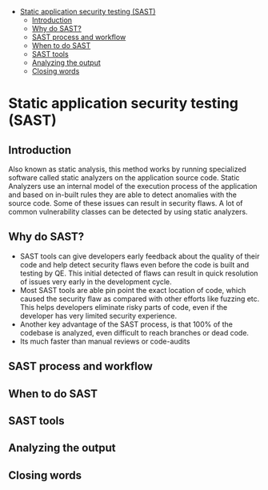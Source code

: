 - [Static application security testing (SAST)](#static-application-security-testing-sast)
  - [Introduction](#introduction)
  - [Why do SAST?](#why-do-sast)
  - [SAST process and workflow](#sast-process-and-workflow)
  - [When to do SAST](#when-to-do-sast)
  - [SAST tools](#sast-tools)
  - [Analyzing the output](#analyzing-the-output)
  - [Closing words](#closing-words)


# Static application security testing (SAST)

## Introduction
Also known as static analysis, this method works by running specialized software called static analyzers on the application source code. Static Analyzers use an internal model of the execution process of the application and based on in-built rules they are able to detect anomalies with the source code. Some of these issues can result in security flaws. A lot of common vulnerability classes can be detected by using static analyzers. 

## Why do SAST?
- SAST tools can give developers early feedback about the quality of their code and help detect security flaws even before the code is built and testing by QE. This initial detected of flaws can result in quick resolution of issues very early in the development cycle.
- Most SAST tools are able pin point the exact location of code, which caused the security flaw as compared with other efforts like fuzzing etc. This helps developers eliminate risky parts of code, even if the developer has very limited security experience. 
- Another key advantage of the SAST process, is that 100% of the codebase is analyzed, even difficult to reach branches or dead code. 
- Its much faster than manual reviews or code-audits

## SAST process and workflow

## When to do SAST

## SAST tools

## Analyzing the output

## Closing words

